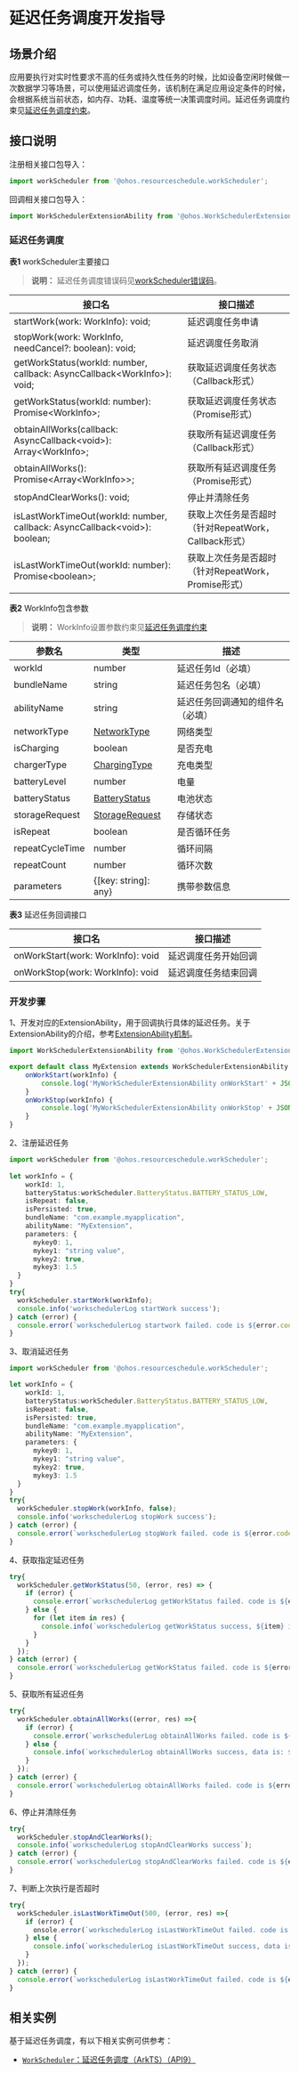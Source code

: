 # 延迟任务调度开发指导

## 场景介绍

应用要执行对实时性要求不高的任务或持久性任务的时候，比如设备空闲时候做一次数据学习等场景，可以使用延迟调度任务，该机制在满足应用设定条件的时候，会根据系统当前状态，如内存、功耗、温度等统一决策调度时间。延迟任务调度约束见[延迟任务调度约束](./background-task-overview.md#延迟任务调度约束)。

## 接口说明
注册相关接口包导入：
```js
import workScheduler from '@ohos.resourceschedule.workScheduler';
```

回调相关接口包导入：
```js
import WorkSchedulerExtensionAbility from '@ohos.WorkSchedulerExtensionAbility';
```

### 延迟任务调度

**表1** workScheduler主要接口

> **说明：** 延迟任务调度错误码见[workScheduler错误码](../../api/errorcodes/errorcode-workScheduler.md)。

接口名                                                    |     接口描述                            
---------------------------------------------------------|-----------------------------------------
startWork(work: WorkInfo): void; | 延迟调度任务申请 
stopWork(work: WorkInfo, needCancel?: boolean): void;        | 延迟调度任务取消 
getWorkStatus(workId: number, callback: AsyncCallback\<WorkInfo>): void;| 获取延迟调度任务状态（Callback形式） 
getWorkStatus(workId: number): Promise\<WorkInfo>; | 获取延迟调度任务状态（Promise形式） 
obtainAllWorks(callback: AsyncCallback\<void>): Array\<WorkInfo>;| 获取所有延迟调度任务（Callback形式） 
obtainAllWorks(): Promise<Array\<WorkInfo>>;| 获取所有延迟调度任务（Promise形式） 
stopAndClearWorks(): void;| 停止并清除任务
isLastWorkTimeOut(workId: number, callback: AsyncCallback\<void>): boolean;| 获取上次任务是否超时（针对RepeatWork，Callback形式）
isLastWorkTimeOut(workId: number): Promise\<boolean>;| 获取上次任务是否超时（针对RepeatWork，Promise形式）

**表2** WorkInfo包含参数

> **说明：** WorkInfo设置参数约束见[延迟任务调度约束](./background-task-overview.md#延迟任务调度约束)

参数名| 类型 |描述                       
---------------------------------------------------------|-----------------------------------------|---------------------------------------------------------
workId| number | 延迟任务Id（必填）
bundleName| string | 延迟任务包名（必填）
abilityName| string | 延迟任务回调通知的组件名（必填）
networkType  | [NetworkType](../reference/apis/js-apis-resourceschedule-workScheduler.md#networktype) | 网络类型
isCharging| boolean | 是否充电 
chargerType| [ChargingType](../reference/apis/js-apis-resourceschedule-workScheduler.md#chargingtype) | 充电类型
batteryLevel| number | 电量
batteryStatus| [BatteryStatus](../reference/apis/js-apis-resourceschedule-workScheduler.md#batterystatus) | 电池状态
storageRequest| [StorageRequest](../reference/apis/js-apis-resourceschedule-workScheduler.md#storagerequest) |存储状态
isRepeat| boolean |是否循环任务
repeatCycleTime| number |循环间隔
repeatCount | number|循环次数
parameters | {[key: string]: any} |携带参数信息

**表3** 延迟任务回调接口

接口名                                                    |     接口描述                            
---------------------------------------------------------|-----------------------------------------
onWorkStart(work: WorkInfo): void | 延迟调度任务开始回调
onWorkStop(work: WorkInfo): void | 延迟调度任务结束回调

### 开发步骤

1、开发对应的ExtensionAbility，用于回调执行具体的延迟任务。关于ExtensionAbility的介绍，参考[ExtensionAbility机制](../ability/stage-brief.md#extensionability机制)。

```ts
import WorkSchedulerExtensionAbility from '@ohos.WorkSchedulerExtensionAbility';

export default class MyExtension extends WorkSchedulerExtensionAbility {
    onWorkStart(workInfo) {
        console.log('MyWorkSchedulerExtensionAbility onWorkStart' + JSON.stringify(workInfo));
    }
    onWorkStop(workInfo) {
        console.log('MyWorkSchedulerExtensionAbility onWorkStop' + JSON.stringify(workInfo));
    }
}
```


2、注册延迟任务

```ts
import workScheduler from '@ohos.resourceschedule.workScheduler';
    
let workInfo = {
    workId: 1,
    batteryStatus:workScheduler.BatteryStatus.BATTERY_STATUS_LOW,
    isRepeat: false,
    isPersisted: true,
    bundleName: "com.example.myapplication",
    abilityName: "MyExtension",
    parameters: {
      mykey0: 1,
      mykey1: "string value",
      mykey2: true,
      mykey3: 1.5
  }
}
try{
  workScheduler.startWork(workInfo);
  console.info('workschedulerLog startWork success');
} catch (error) {
  console.error(`workschedulerLog startwork failed. code is ${error.code} message is ${error.message}`);
}
```


3、取消延迟任务

```ts
import workScheduler from '@ohos.resourceschedule.workScheduler';

let workInfo = {
    workId: 1,
    batteryStatus:workScheduler.BatteryStatus.BATTERY_STATUS_LOW,
    isRepeat: false,
    isPersisted: true,
    bundleName: "com.example.myapplication",
    abilityName: "MyExtension",
    parameters: {
      mykey0: 1,
      mykey1: "string value",
      mykey2: true,
      mykey3: 1.5
  }
}
try{
  workScheduler.stopWork(workInfo, false);
  console.info('workschedulerLog stopWork success');
} catch (error) {
  console.error(`workschedulerLog stopWork failed. code is ${error.code} message is ${error.message}`);
}
```


4、获取指定延迟任务

```ts
try{
  workScheduler.getWorkStatus(50, (error, res) => {
    if (error) {
      console.error(`workschedulerLog getWorkStatus failed. code is ${error.code} message is ${error.message}`);
    } else {
      for (let item in res) {
        console.info(`workschedulerLog getWorkStatus success, ${item} is: ${res[item]}`);
      }
    }
  });
} catch (error) {
  console.error(`workschedulerLog getWorkStatus failed. code is ${error.code} message is ${error.message}`);
}
```


5、获取所有延迟任务

```ts
try{
  workScheduler.obtainAllWorks((error, res) =>{
    if (error) {
      console.error(`workschedulerLog obtainAllWorks failed. code is ${error.code} message is ${error.message}`);
    } else {
      console.info(`workschedulerLog obtainAllWorks success, data is: ${JSON.stringify(res)}`);
    }
  });
} catch (error) {
  console.error(`workschedulerLog obtainAllWorks failed. code is ${error.code} message is ${error.message}`);
}
```

6、停止并清除任务

```ts
try{
  workScheduler.stopAndClearWorks();
  console.info(`workschedulerLog stopAndClearWorks success`);
} catch (error) {
  console.error(`workschedulerLog stopAndClearWorks failed. code is ${error.code} message is ${error.message}`);
}
```

7、判断上次执行是否超时

```ts
try{
  workScheduler.isLastWorkTimeOut(500, (error, res) =>{
    if (error) {
      onsole.error(`workschedulerLog isLastWorkTimeOut failed. code is ${error.code} message is ${error.message}`);
    } else {
      console.info(`workschedulerLog isLastWorkTimeOut success, data is: ${res}`);
    }
  });
} catch (error) {
  console.error(`workschedulerLog isLastWorkTimeOut failed. code is ${error.code} message is ${error.message}`);
}
```

## 相关实例

基于延迟任务调度，有以下相关实例可供参考：

- [`WorkScheduler`：延迟任务调度（ArkTS）（API9）](https://gitee.com/openharmony/applications_app_samples/tree/master/ResourcesSchedule/WorkScheduler)
